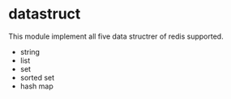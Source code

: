 # datastruct

This module implement all five data structrer of redis supported.

- string
- list
- set
- sorted set
- hash map